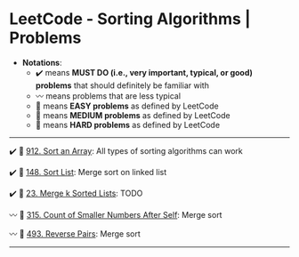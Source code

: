 # LeetCode - Sorting Algorithms | Problems
* **Notations**: 
  * :heavy_check_mark: means **MUST DO (i.e., very important, typical, or good) problems** that should definitely be familiar with
  * :wavy_dash: means problems that are less typical
  * :green_book: means **EASY problems** as defined by LeetCode
  * :orange_book: means **MEDIUM problems** as defined by LeetCode
  * :closed_book: means **HARD problems** as defined by LeetCode

---

:heavy_check_mark: :orange_book: [912. Sort an Array](https://leetcode.com/problems/sort-an-array/): All types of sorting algorithms can work

:heavy_check_mark: :orange_book: [148. Sort List](https://leetcode.com/problems/sort-list/): Merge sort on linked list

:heavy_check_mark: :closed_book: [23. Merge k Sorted Lists](https://leetcode.com/problems/merge-k-sorted-lists/): TODO

:wavy_dash: :closed_book: [315. Count of Smaller Numbers After Self](https://leetcode.com/problems/count-of-smaller-numbers-after-self/): Merge sort

:wavy_dash: :closed_book: [493. Reverse Pairs](https://leetcode.com/problems/reverse-pairs/): Merge sort

---
